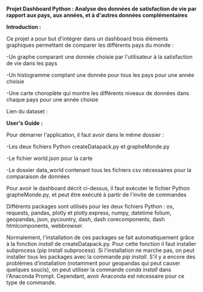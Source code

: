 **Projet Dashboard Python : Analyse des données de satisfaction de vie par rapport aux pays, aux années, et à d'autres données complémentaires**



**Introduction :**


Ce projet a pour but d'intégrer dans un dashboard trois éléments graphiques permettant de comparer les différents pays du monde :

-Un graphe comparant une donnée choisie par l'utilisateur à la satisfaction de vie dans les pays

-Un histogramme comptant une donnée pour tous les pays pour une année choisie

-Une carte choroplète qui montre les différents niveaux de données dans chaque pays pour une année choisie


Lien du dataset :


**User's Guide :**


Pour démarrer l'application, il faut avoir dans le même dossier :

-Les deux fichiers Python createDatapack.py et grapheMonde.py

-Le fichier world.json pour la carte

-Le dossier data_world contenant tous les fichiers csv nécessaires pour la comparaison de données

Pour avoir le dashboard décrit ci-dessus, il faut exécuter le fichier Python grapheMonde.py, et peut être exécuté à partir de l'invite de commandes

Différents packages sont utilisés pour les deux fichiers Python : os, requests, pandas, plotly et plotly.express, numpy, datetime folium, 
geopandas, json, pycountry, dash, dash corecomponents, dash htmlcomponents, webbrowser.

Normalement, l'installation de ces packages se fait automatiquement grâce à la fonction *install* de createDatapack.py. Pour cette fonction il faut installer
subprocess (pip install subprocess). Si l'installation ne marche pas, on peut installer tous les packages avec la commande *pip install*. S'il y a encore des
problèmes d'installation (notamment pour geopandas qui peut causer quelques soucis), on peut utiliser la commande *conda install* dans l'Anaconda Prompt.
Cependant, avoir Anaconda est nécessaire pour ce type de commande.







